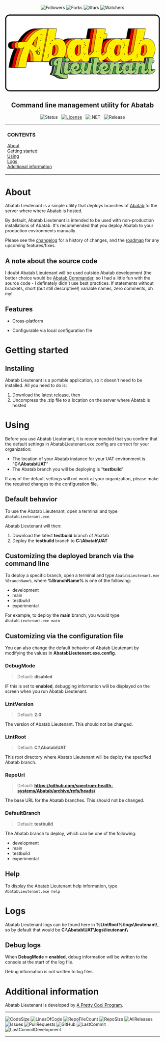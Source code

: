 
<div align="center">

![Followers][GitHubFollowers] ![Forks][GitHubForks] ![Stars][GitHubStars] ![Watchers][GitHubWatchers]

[![Logo][Logo]][MainBranchUrl]

## Command line management utility for Abatab

![Status][Status]&nbsp;&nbsp;&nbsp;[![License][License]][LicenseUrl]&nbsp;&nbsp;&nbsp;![.NET][DotNet]&nbsp;&nbsp;&nbsp;![Release][Release]

</div>

<!-- The HTML indentations have to stay this way to work. -->
<table>
<tr>
<td img src="RepositoryData/Asset/Image/Document/README/spacer.png" alt="blank-spacer" width="1000" height="1">

  ### CONTENTS
  [About](#about)  
  [Getting started](#getting-started)  
  [Using](#using)  
  [Logs](#logs)  
  [Additional information](#additional-information)  
</td>
</tr>
</table>

# About

Abatab Lieutenant is a simple utility that deploys branches of [Abatab][AbatabUrl] to the server where where Abatab is hosted.

By default, Abatab Lieutenant is intended to be used with non-production installations of Abatab. It's recommended that you deploy Abatab to your production environments manually.

Please see the [changelog](Changelog) for a history of changes, and the [roadmap](Roadmap) for any upcoming features/fixes.

## A note about the source code

I doubt Abatab Lieutenant will be used outside Abatab development (the better choice would be [Abatab Commander][AbatabCommanderUrl], so I had a little fun with the source code - I definately didn't use best practices. If statements without brackets, short (but still descriptive!) variable names, zero comments, oh my!

## Features

* Cross-platform

* Configurable via local configuration file

# Getting started

## Installing

Abatab Lieutenant is a portable application, so it doesn't need to be installed. All you need to do is:

1. Download the latest [release](ReleaseUrl), then
2. Uncompress the .zip file to a location on the server where Abatab is hosted

# Using

Before you use Abatab Lieutenant, it is recommended that you confirm that the default settings in AbatabLieutenant.exe.config are correct for your organization:

* The location of your Abatab instance for your UAT environment is "**C:\Abatab\UAT**"
* The Abatab branch you will be deploying is "**testbuild**"

If any of the default settings will not work at your organization, please make the required changes to the configuration file.

## Default behavior

To use the Abatab Lieutenant, open a terminal and type `AbatabLieutenant.exe`.

Abatab Lieutenant will then:

1. Download the latest **testbuild** branch of Abatab
2. Deploy the **testbuild** branch to **C:\Abatab\UAT**

## Customizing the deployed branch via the command line

To deploy a specific branch, open a terminal and type `AbatabLieutenant.exe %BranchName%`, where **%BranchName%** is one of the following:

* development
* main
* testbuild
* experimental

For example, to deploy the **main** branch, you would type `AbatabLieutenant.exe main`

## Customizing via the configuration file

You can also change the default behavior of Abatab Lieutenant by modifying the values in **AbatabLieutenant.exe.config**.

### DebugMode

> Default: **disabled**

IF this is set to **enabled**, debugging information will be displayed on the screen when you run Abatab Lieutenant.

### LtntVersion

> Default: **2.0**

The version of Abatab Lieutenant. This should not be changed.

### LtntRoot

> Default: **C:\Abatab\UAT**

This root directory where Abatab Lieutenant will be deploy the specified Abatab branch.

### RepoUrl

> Default: **https://github.com/spectrum-health-systems/Abatab/archive/refs/heads/**

The base URL for the Abatab branches. This should not be changed.

### DefaultBranch

> Default: **testbuild**

The Abatab branch to deploy, which can be one of the following:

* development
* main
* testbuild
* experimental

## Help

To display the Abatab Lieutenant help information, type `AbatabLieutenant.exe help`

# Logs

Abatab Lieutenant logs can be found here in **%LtntRoot%\logs\lieutenant\\**, so by default that would be **C:\Abatab\UAT\logs\lieutenant\\**

## Debug logs

When **DebugMode = enabled**, debug information will be written to the console at the start of the log file.

Debug information is not written to log files.

# Additional information

Abatab Lieutenant is developed by [A Pretty Cool Program](APrettyCoolProgramUrl).

***

![CodeSize][CodeSize]
![LinesOfCode][LinesOfCode]
![RepoFileCount][RepoFileCount]
![RepoSize][RepoSize]
![AllReleases][AllReleases]
![Issues][Issues]
![PullRequests][PullRequests]
![GitHub][GitHub]
![LastCommit][LastCommit]
![LastCommitDevelopment][LastCommitDevelopment]

***


<!-- REFERENCE LINKS -->

[GitHubFollowers]: https://img.shields.io/github/followers/spectrum-health-systems?style=social
[GitHubForks]: https://img.shields.io/github/forks/spectrum-health-systems/AbatabLieutenant?style=social
[GitHubStars]: https://img.shields.io/github/stars/spectrum-health-systems/AbatabLieutenant?style=social
[GitHubWatchers]: https://img.shields.io/github/watchers/spectrum-health-systems/AbatabLieutenant?style=social
[DotNet]: https://img.shields.io/badge/.NET-6.0-blueviolet

[AbatabUrl]: https://github.com/spectrum-health-systems/Abatab
[MainBranchUrl]: README.md
[Logo]: /.github/res/img/logo/RepositoryLogo.png
[Status]: https://img.shields.io/badge/status-active-brightgreen?style=flat
[License]: https://img.shields.io/badge/license-apache%202.0-brightgreen?style=flat
[LicenseUrl]: https://www.apache.org/licenses/LICENSE-2.0
[Release]: https://img.shields.io/github/v/release/spectrum-health-systems/AbatabLieutenant?style=flat
[ReleaseUrl]: https://github.com/spectrum-health-systems/AbatabLieutenant/releases

[AbatabCommanderUrl]: https://github.com/spectrum-health-systems/AbatabCommander
[Changelog]: /docs/CHANGELOG.md
[Roadmap]: /docs/ROADMAP.md
[APrettyCoolProgramUrl]: https://github.com/APrettyCoolProgram

[CodeSize]: (https://img.shields.io/github/languages/code-size/spectrum-health-systems/AbatabLieutenant)
[LinesOfCode]: (https://img.shields.io/tokei/lines/github/spectrum-health-systems/AbatabLieutenant)
[RepoFileCount]: (https://img.shields.io/github/directory-file-count/spectrum-health-systems/AbatabLieutenant)
[RepoSize]: (https://img.shields.io/github/repo-size/spectrum-health-systems/AbatabLieutenant)
[AllReleases]: (https://img.shields.io/github/downloads/spectrum-health-systems/AbatabLieutenant/total)
[Issues]: (https://img.shields.io/github/issues/spectrum-health-systems/AbatabLieutenant)
[PullRequests]: (https://img.shields.io/github/issues-pr/spectrum-health-systems/AbatabLieutenant)
[GitHub]: (https://img.shields.io/github/license/spectrum-health-systems/AbatabLieutenant)
[LastCommit]: (https://img.shields.io/github/last-commit/spectrum-health-systems/AbatabLieutenant)
[LastCommitDevelopment]: (https://img.shields.io/github/last-commit/spectrum-health-systems/AbatabLieutenant/development)



























